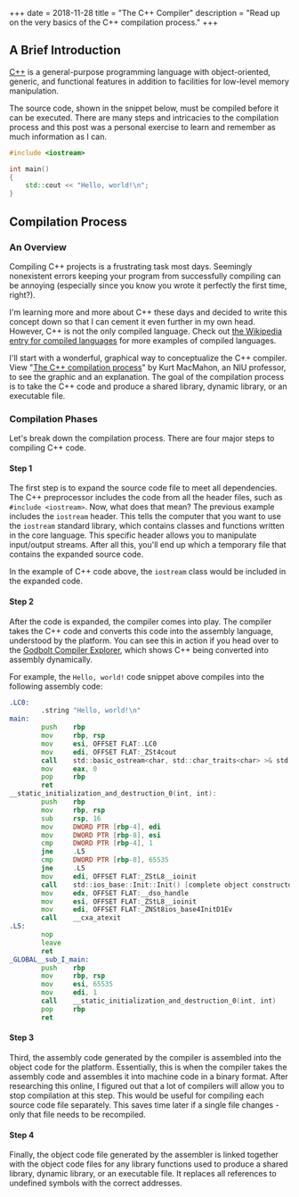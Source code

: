+++
date = 2018-11-28
title = "The C++ Compiler"
description = "Read up on the very basics of the C++ compilation process."
+++

## A Brief Introduction

[C++](https://en.wikipedia.org/wiki/C%2B%2B) is a general-purpose programming language with object-oriented, generic, and functional features in addition to facilities for low-level memory manipulation.

The source code, shown in the snippet below, must be compiled before it can be executed. There are many steps and intricacies to the compilation process and this post was a personal exercise to learn and remember as much information as I can.

```cpp
#include <iostream>

int main()
{
    std::cout << "Hello, world!\n";
}
```

## Compilation Process

### An Overview

Compiling C++ projects is a frustrating task most days. Seemingly nonexistent errors keeping your program from successfully compiling can be annoying (especially since you know you wrote it perfectly the first time, right?).

I'm learning more and more about C++ these days and decided to write this concept down so that I can cement it even further in my own head. However, C++ is not the only compiled language. Check out [the Wikipedia entry for compiled languages](https://en.wikipedia.org/wiki/Compiled_language) for more examples of compiled languages.

I'll start with a wonderful, graphical way to conceptualize the C++ compiler. View "[The C++ compilation process](https://web.archive.org/web/20190419035048/http://faculty.cs.niu.edu/~mcmahon/CS241/Notes/compile.html)" by Kurt MacMahon, an NIU professor, to see the graphic and an explanation. The goal of the compilation process is to take the C++ code and produce a shared library, dynamic library, or an executable file.

### Compilation Phases

Let's break down the compilation process. There are four major steps to compiling C++ code.

#### Step 1

The first step is to expand the source code file to meet all dependencies. The C++ preprocessor includes the code from all the header files, such as `#include <iostream>`. Now, what does that mean? The previous example includes the `iostream` header. This tells the computer that you want to use the `iostream` standard library, which contains classes and functions written in the core language. This specific header allows you to manipulate input/output streams. After all this, you'll end up which a temporary file that contains the expanded source code.

In the example of C++ code above, the `iostream` class would be included in the expanded code.

#### Step 2

After the code is expanded, the compiler comes into play. The compiler takes the C++ code and converts this code into the assembly language, understood by the platform. You can see this in action if you head over to the [Godbolt Compiler Explorer](https://godbolt.org), which shows C++ being converted into assembly dynamically.

For example, the `Hello, world!` code snippet above compiles into the following assembly code:

```asm
.LC0:
        .string "Hello, world!\n"
main:
        push    rbp
        mov     rbp, rsp
        mov     esi, OFFSET FLAT:.LC0
        mov     edi, OFFSET FLAT:_ZSt4cout
        call    std::basic_ostream<char, std::char_traits<char> >& std::operator<< <std::char_traits<char> >(std::basic_ostream<char, std::char_traits<char> >&, char const*)
        mov     eax, 0
        pop     rbp
        ret
__static_initialization_and_destruction_0(int, int):
        push    rbp
        mov     rbp, rsp
        sub     rsp, 16
        mov     DWORD PTR [rbp-4], edi
        mov     DWORD PTR [rbp-8], esi
        cmp     DWORD PTR [rbp-4], 1
        jne     .L5
        cmp     DWORD PTR [rbp-8], 65535
        jne     .L5
        mov     edi, OFFSET FLAT:_ZStL8__ioinit
        call    std::ios_base::Init::Init() [complete object constructor]
        mov     edx, OFFSET FLAT:__dso_handle
        mov     esi, OFFSET FLAT:_ZStL8__ioinit
        mov     edi, OFFSET FLAT:_ZNSt8ios_base4InitD1Ev
        call    __cxa_atexit
.L5:
        nop
        leave
        ret
_GLOBAL__sub_I_main:
        push    rbp
        mov     rbp, rsp
        mov     esi, 65535
        mov     edi, 1
        call    __static_initialization_and_destruction_0(int, int)
        pop     rbp
        ret
```

#### Step 3

Third, the assembly code generated by the compiler is assembled into the object code for the platform. Essentially, this is when the compiler takes the assembly code and assembles it into machine code in a binary format. After researching this online, I figured out that a lot of compilers will allow you to stop compilation at this step. This would be useful
for compiling each source code file separately. This saves time later if a single file changes - only that file needs to be recompiled.

#### Step 4

Finally, the object code file generated by the assembler is linked together with the object code files for any library functions used to produce a shared library, dynamic library, or an executable file. It replaces all references to undefined symbols with the correct addresses.

